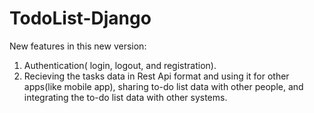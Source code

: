 # TodoList-Django
New features in this new version:
1) Authentication( login, logout, and registration).
2) Recieving the tasks data in Rest Api format and using it for other apps(like mobile app), sharing to-do list data with other people, and integrating the to-do list data with other systems.
